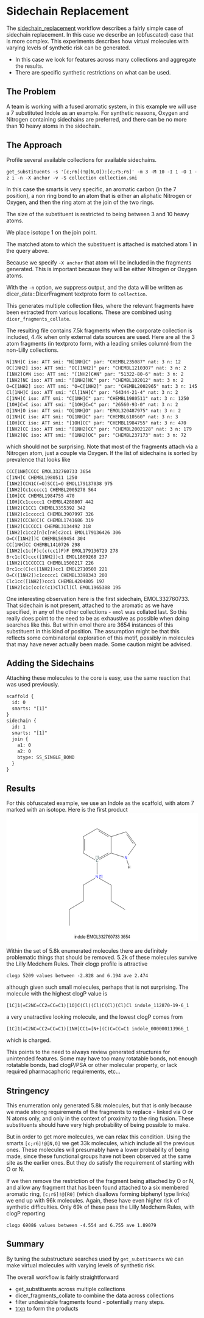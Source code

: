 # Sidechain Replacement
The [sidechain_replacement](sidechain_replacement.md) workflow describes a fairly
simple case of sidechain replacement. In this case we describe an (obfuscated)
case that is more complex. This experiments describes how virtual molecules with
varying levels of synthetic risk can be generated.

* In this case we look for features across many collections and aggregate the
results.
* There are specific synthetic restrictions on what can be used.

## The Problem
A team is working with a fused aromatic system, in this example we will use
a 7 substituted Indole as an example. For synthetic reasons, Oxygen and
Nitrogen containing sidechains are preferred, and there can be no more
than 10 heavy atoms in the sidechain.

## The Approach
Profile several available collections for available sidechains.
```
get_substituents -s '[c;r6](!@[N,O]):[c;r5;r6]' -m 3 -M 10 -I 1 -O 1 -z i -n -X anchor -v -S collection collection.smi
```

In this case the smarts is very specific, an aromatic carbon (in the 7 position),
a non ring bond to an atom that is either an aliphatic Nitrogen or Oxygen, and
then the ring atom at the join of the two rings.

The size of the substituent is restricted to being between 3 and 10 heavy atoms.

We place isotope 1 on the join point.

The matched atom to which the substituent is attached is matched atom 1 in
the query above.

Because we specify `-X anchor` that atom will be included in the fragments generated.
This is important because they will be either Nitrogen or Oxygen atoms.

With the `-n` option, we suppress output, and the data will be written as
dicer_data::DicerFragment textproto form to `collection`.

This generates multiple collection files, where the relevant fragments have been
extracted from various locations. These are combined using `dicer_fragments_collate`.

The resulting file contains 7.5k fragments when the corporate collection is
included, 4.4k when only external data sources are used. Here are all the
3 atom fragments (in textproto form, with a leading smiles column) from
the non-Lilly collections.
```
N[1NH]C iso: ATT smi: "N[1NH]C" par: "CHEMBL235087" nat: 3 n: 12
OC[1NH2] iso: ATT smi: "OC[1NH2]" par: "CHEMBL1210307" nat: 3 n: 2
[1NH2]C#N iso: ATT smi: "[1NH2]C#N" par: "51322-80-6" nat: 3 n: 2
[1NH2]NC iso: ATT smi: "[1NH2]NC" par: "CHEMBL102012" nat: 3 n: 2
O=C[1NH2] iso: ATT smi: "O=C[1NH2]" par: "CHEMBL2002965" nat: 3 n: 145
Cl[1NH]C iso: ATT smi: "Cl[1NH]C" par: "64344-21-4" nat: 3 n: 2
C[1NH]C iso: ATT smi: "C[1NH]C" par: "CHEMBL1980511" nat: 3 n: 1250
[1OH]C=C iso: ATT smi: "[1OH]C=C" par: "26560-93-0" nat: 3 n: 2
O[1NH]O iso: ATT smi: "O[1NH]O" par: "EMOL320487975" nat: 3 n: 2
O[1NH]C iso: ATT smi: "O[1NH]C" par: "CHEMBL610560" nat: 3 n: 3
[1OH]CC iso: ATT smi: "[1OH]CC" par: "CHEMBL1984755" nat: 3 n: 470
[1NH2]CC iso: ATT smi: "[1NH2]CC" par: "CHEMBL2002128" nat: 3 n: 179
[1NH2]OC iso: ATT smi: "[1NH2]OC" par: "CHEMBL237173" nat: 3 n: 72
```
which should not be surprising. Note that most of the fragments attach
via a Nitrogen atom, just a couple via Oxygen. If the list of sidechains
is sorted by prevalence that looks like
```
CCC[1NH]CCCC EMOL332760733 3654
C[1NH]C CHEMBL1980511 1250
[1NH2]CCN1C(=O)SCC1=O EMOL179137038 975
[1NH2]Cc1ccccc1 CHEMBL2005278 564
[1OH]CC CHEMBL1984755 470
[1OH]Cc1ccccc1 CHEMBL4288807 442
[1NH2]C1CC1 CHEMBL3355392 342
[1NH2]c1ccccc1 CHEMBL3907997 326
[1NH2]CCCN(C)C CHEMBL1741686 319
[1NH2]C1CCCC1 CHEMBL3134492 318
[1NH2]c1cc2[n]c[nH]c2cc1 EMOL179136426 306
O=C([1NH2])C CHEMBL569454 304
CC[1NH]CC CHEMBL1410726 298
[1NH2]c1c(F)c(c(cc1)F)F EMOL179136729 278
Brc1c(C)ccc([1NH2])c1 EMOL1869268 237
[1NH2]C1CCCCC1 CHEMBL1500217 226
Brc1cc(C)c([1NH2])cc1 EMOL2710500 221
O=C([1NH2])c1ccccc1 CHEMBL3398343 200
Clc1cc([1NH2])ccc1 CHEMBL4204805 197
[1NH2]c1c(cc(c(c1)Cl)Cl)Cl EMOL1965388 195
```
One interesting observation here is the first sidechain, EMOL332760733. That
sidechain is not present, attached to the aromatic as we have specified,
in any of the other collections - `emol` was collated last. So this really does
point to the need to be as exhaustive as possible when doing searches like this.
But within emol there are 3654 instances of this substituent in this kind
of position. The assumption might be that this reflects some combinatorial
exploration of this motif, possibly in molecules that may have
never actually been made. Some caution might be advised.

## Adding the Sidechains
Attaching these molecules to the core is easy, use the same reaction that was
used previously.
```
scaffold {
  id: 0
  smarts: "[1]"
}
sidechain {
  id: 1
  smarts: "[1]"
  join {
    a1: 0
    a2: 0
    btype: SS_SINGLE_BOND
  }
}
```

## Results
For this obfuscated example, we use an Indole as the scaffold, with atom 7 marked with
an isotope. Here is the first product
![enumerated](Images/first10_00001.png)

Within the set of 5.8k enumerated molecules there are definitely problematic things
that should be removed. 5.2k of these molecules survive the Lilly Medchem Rules. Their
clogp profile is attractive
```
clogp 5209 values between -2.828 and 6.194 ave 2.474
```
although given such small molecules, perhaps that is not surprising. The molecule
with the highest clogP value is
```
[1C]1(=C2NC=CC2=CC=C1)[1O]C(Cl)(Cl)C(Cl)(Cl)Cl indole_112870-19-6_1
```
a very unatractive looking molecule, and the lowest clogP comes from
```
[1C]1(=C2NC=CC2=CC=C1)[1NH]CC1=[N+](C)C=CC=C1 indole_000000113966_1
```
which is charged.

This points to the need to always review generated structures for unintended
features. Some may have too many rotatable bonds, not enough rotatable bonds,
bad clogP/PSA or other molecular property, or lack required pharmacaphoric
requirements, etc...

## Stringency
This enumeration only generated 5.8k molecules, but that is only because we made strong
requirements of the fragments to replace - linked via O or N atoms only, and only
in the context of proximity to the ring fusion. These substituents should have very
high probability of being possible to make.

But in order to get more molecules, we can relax this condition. Using the smarts `[c;r6]!@[N,O]`
we get 33k molecules, which include all the previous ones. These molecules will
presumably have a lower probability of being made, since these functional groups
have not been observed at the same site as the earlier ones. But they do satisfy the
requirement of starting with O or N.

If we then remove the restriction of the fragment being attached by O or N, and
allow any fragment that has been found attached to a six membered aromatic ring,
`[c;r6]!@[R0]` (which disallows forming biphenyl type links) we end up with 96k
molecules.  Again, these have even higher risk of synthetic difficulties. Only 69k of
these pass the Lilly Medchem Rules, with clogP reporting
```
clogp 69086 values between -4.554 and 6.755 ave 1.89079
```

## Summary
By tuning the substructure searches used by `get_substituents` we can make
virtual molecules with varying levels of synthetic risk. 

The overall workflow is fairly straightforward

* get_substituents across multiple collections
* dicer_fragments_collate to combine the data across collections
* filter undesirable fragments found - potentially many steps.
* [trxn](/docs/Molecule_Tools/trxn.md) to form the products
